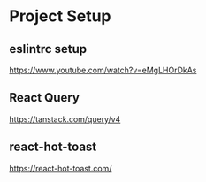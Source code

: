 # Project Setup

## eslintrc setup

https://www.youtube.com/watch?v=eMgLHOrDkAs

## React Query

https://tanstack.com/query/v4

## react-hot-toast

https://react-hot-toast.com/
